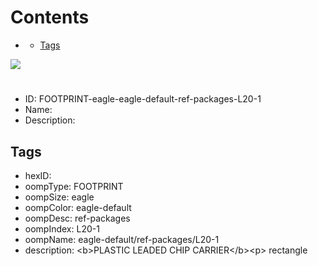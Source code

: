 



Contents
========

* [](#)
	* [Tags](#tags)
  
![][im]
# 

- ID: FOOTPRINT-eagle-eagle-default-ref-packages-L20-1
- Name: 
- Description: 

## Tags

- hexID: 
- oompType: FOOTPRINT
- oompSize: eagle
- oompColor: eagle-default
- oompDesc: ref-packages
- oompIndex: L20-1
- oompName: eagle-default/ref-packages/L20-1
- description: &lt;b&gt;PLASTIC LEADED CHIP CARRIER&lt;/b&gt;&lt;p&gt;&#xD;
rectangle



[im]: image.png
